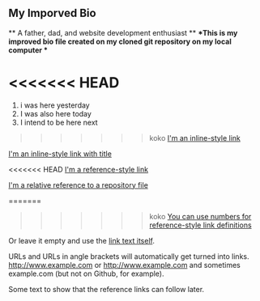 ## My Imporved Bio

** A father, dad, and website development enthusiast **
__*This is my improved bio file created on my cloned git repository on my local computer *__

<<<<<<< HEAD
=======
   1. i was here yesterday
   2. I was also here today
   3. I intend to be here next
   
>>>>>>> koko
[I'm an inline-style link](https://www.google.com)

[I'm an inline-style link with title](https://www.google.com "Google's Homepage")

<<<<<<< HEAD
[I'm a reference-style link][Arbitrary case-insensitive reference text]

[I'm a relative reference to a repository file](../blob/master/LICENSE)

=======
>>>>>>> koko
[You can use numbers for reference-style link definitions][1]

Or leave it empty and use the [link text itself].

URLs and URLs in angle brackets will automatically get turned into links. 
http://www.example.com or <http://www.example.com> and sometimes 
example.com (but not on Github, for example).

Some text to show that the reference links can follow later.

[arbitrary case-insensitive reference text]: https://www.mozilla.org
[1]: http://slashdot.org
[link text itself]: http://www.reddit.com